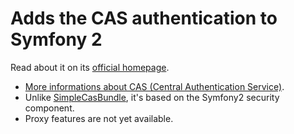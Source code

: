 Adds the CAS authentication to Symfony 2
========================================

Read about it on its [official homepage](http://bundles.symfony-reloaded.org/casbundle/).

-  [More informations about CAS (Central Authentication Service)](http://www.jasig.org/cas).
-  Unlike [SimpleCasBundle](https://github.com/jmikola/SimpleCASBundle), it's based on the Symfony2 security component.
-  Proxy features are not yet available.
